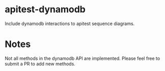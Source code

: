 # apitest-dynamodb

Include dynamodb interactions to apitest sequence diagrams.

# Notes

Not all methods in the dynamodb API are implemented. Please feel free to submit a PR to add new methods.
